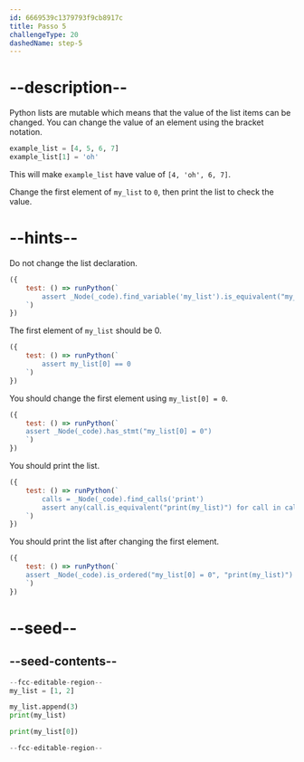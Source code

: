 ```yaml
---
id: 6669539c1379793f9cb8917c
title: Passo 5
challengeType: 20
dashedName: step-5
---
```


# --description--

Python lists are mutable which means that the value of the list items can be changed. You can change the value of an element using the bracket notation.

```py
example_list = [4, 5, 6, 7]
example_list[1] = 'oh'
```

This will make `example_list` have value of `[4, 'oh', 6, 7]`.

Change the first element of `my_list` to `0`, then print the list to check the value.

# --hints--

Do not change the list declaration.

```js
({
    test: () => runPython(`
        assert _Node(_code).find_variable('my_list').is_equivalent("my_list = [1, 2]")
    `)
})
```

The first element of `my_list` should be 0.

```js
({
    test: () => runPython(`
        assert my_list[0] == 0
    `)
})
```

You should change the first element using `my_list[0] = 0`.

```js
({
    test: () => runPython(`
    assert _Node(_code).has_stmt("my_list[0] = 0")
    `)
})
```

You should print the list.

```js
({
    test: () => runPython(`
        calls = _Node(_code).find_calls('print')
        assert any(call.is_equivalent("print(my_list)") for call in calls)
    `)
})
```

You should print the list after changing the first element.

```js
({
    test: () => runPython(`
    assert _Node(_code).is_ordered("my_list[0] = 0", "print(my_list)")
    `)
})
```

# --seed--

## --seed-contents--

```py
--fcc-editable-region--
my_list = [1, 2]

my_list.append(3)
print(my_list)

print(my_list[0])

--fcc-editable-region--
```
